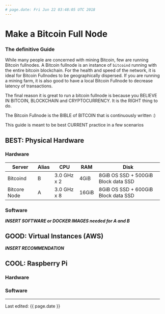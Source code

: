 ```yaml
---
# page.date: Fri Jun 22 03:48:05 UTC 2018
---
```

# Make a Bitcoin Full Node 
### The definitive Guide

While many people are concerned with mining Bitcoin, few are running Bitcoin fullnodes. A Bitcoin fullnode is an instance of `bitcoind` running with the
entire bitcoin blockchain. For the health and speed of the network, it is
ideal for Bitcoin Fullnodes to be geographically dispersed. If you are running
a mining farm, it is also good to have a local Bitcoin Fullnode to decrease
latency of transactions.

The final reason it is great to run a bitcoin fullnode is because you
BELIEVE IN BITCOIN, BLOCKCHAIN and CRYPTOCURRENCY. It is the RIGHT thing to do.

The Bitcoin Fullnode is the BIBLE of BITCOIN that is continuously written :)

This guide is meant to be best CURRENT practice in a few scenarios

## BEST: Physical Hardware

### Hardware

Server       | Alias   | CPU         | RAM   | Disk
------------ | ------- | ----------- | ----- | -----------------------------------
Bitcoind     | B       | 3.0 GHz x 2 | 4GiB  | 8GiB OS SSD + 500GiB Block data SSD
Bitcore Node | A       | 3.0 GHz x 8 | 16GiB | 8GiB OS SSD + 600GiB Block data SSD

### Software

___INSERT SOFTWARE or DOCKER IMAGES needed for A and B___

## GOOD: Virtual Instances (AWS)

___INSERT RECOMMENDATION___

## COOL: Raspberry Pi


### Hardware

### Software

---

Last edited: {{ page.date }}
